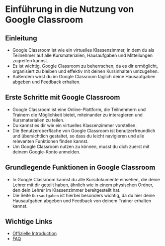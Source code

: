 # Einführung in die Nutzung von Google Classroom

## Einleitung

- Google Classroom ist wie ein virtuelles Klassenzimmer, in dem du als Teilnehmer auf alle Kursmaterialien, Hausaufgaben und Mitteilungen zugreifen kannst.
- Es ist wichtig, Google Classroom zu beherrschen, da es dir ermöglicht, organisiert zu bleiben und effektiv mit deinen Kursinhalten umzugehen.
- Außerdem wirst du im Google Classroom täglich deine Hausaufgaben abgeben und Feedback erhalten.

## Erste Schritte mit Google Classroom

- Google Classroom ist eine Online-Plattform, die Teilnehmern und Trainern die Möglichkeit bietet, miteinander zu interagieren und Kursmaterialien zu teilen.
- Du kannst es dir wie ein virtuelles Klassenzimmer vorstellen.
- Die Benutzeroberfläche von Google Classroom ist benutzerfreundlich und übersichtlich gestaltet, so dass du leicht navigieren und alle relevanten Funktionen finden kannst.
- Um Google Classroom nutzen zu können, musst du dich zuerst mit deinem Google-Konto anmelden.

## Grundlegende Funktionen in Google Classroom

- In Google Classroom kannst du alle Kursdokumente einsehen, die deine Lehrer mit dir geteilt haben, ähnlich wie in einem physischen Ordner, den dein Lehrer im Klassenzimmer bereitgestellt hat.
- Die Seite `Kursaufgaben` ist hierbei besonders wichtig, da du hier deine Hausaufgaben abgeben und Feedback von deinem Trainer erhalten kannst.

## Wichtige Links

- [Offizielle Introduction](https://support.google.com/edu/classroom/answer/9582544?hl=de)
- [FAQ](https://support.google.com/edu/classroom/?hl=de#topic=10298088)
